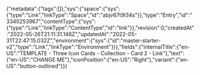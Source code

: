 {"metadata":{"tags":[]},"sys":{"space":{"sys":{"type":"Link","linkType":"Space","id":"abjv67t9l34s"}},"type":"Entry","id":"3340253967","contentType":{"sys":{"type":"Link","linkType":"ContentType","id":"link"}},"revision":0,"createdAt":"2022-05-26T21:11:31.146Z","updatedAt":"2022-05-31T22:47:15.032Z","environment":{"sys":{"id":"master-starter-v2","type":"Link","linkType":"Environment"}}},"fields":{"internalTitle":{"en-US":"TEMPLATE - Three Icon Cards - Collection - Card 2 - Link"},"text":{"en-US":"CHANGE ME"},"iconPosition":{"en-US":"Right"},"variant":{"en-US":"button-outlined"}}}
